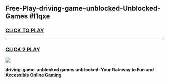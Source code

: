 
## Free-Play-driving-game-unblocked-Unblocked-Games #l1qxe
<h3>
<a href="https://news.freeplayer.one?title=driving-game-unblocked&ref=8M">CLICK TO PLAY</a></h3>
<hr>

<h3>
<a href="https://news.freeplayer.one?title=driving-game-unblocked&ref=8M">CLICK 2 PLAY</a>
  
</h3>

<a href="https://news.freeplayer.one?title=driving-game-unblocked&ref=8M"><img src="https://clearcache.store/games.png"></a>


**driving-game-unblocked games unblocked: Your Gateway to Fun and Accessible Online Gaming**
